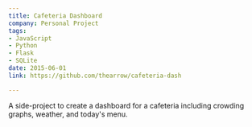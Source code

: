 ```yaml
---
title: Cafeteria Dashboard
company: Personal Project
tags:
- JavaScript
- Python
- Flask
- SQLite
date: 2015-06-01
link: https://github.com/thearrow/cafeteria-dash

---
```

A side-project to create a dashboard
for a cafeteria including crowding graphs, weather, and today's menu.
